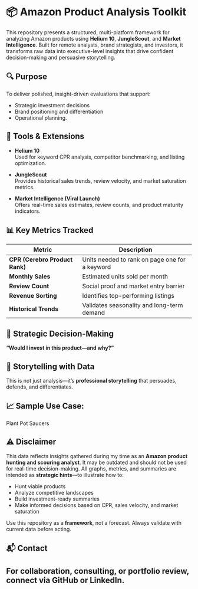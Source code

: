 # 📦 Amazon Product Analysis Toolkit

This repository presents a structured, multi-platform framework for analyzing Amazon products using **Helium 10**, **JungleScout**, and **Market Intelligence**. Built for remote analysts, brand strategists, and investors, it transforms raw data into executive-level insights that drive confident decision-making and persuasive storytelling.

## 🔍 Purpose

To deliver polished, insight-driven evaluations that support:
- Strategic investment decisions
- Brand positioning and differentiation
- Operational planning.

## 🧠 Tools & Extensions

- **Helium 10**  
  Used for keyword CPR analysis, competitor benchmarking, and listing optimization.

- **JungleScout**  
  Provides historical sales trends, review velocity, and market saturation metrics.

- **Market Intelligence (Viral Launch)**  
  Offers real-time sales estimates, review counts, and product maturity indicators.

## 📊 Key Metrics Tracked

| Metric                  | Description |
|------------------------|-------------|
| **CPR (Cerebro Product Rank)** | Units needed to rank on page one for a keyword |
| **Monthly Sales**      | Estimated units sold per month |
| **Review Count**       | Social proof and market entry barrier |
| **Revenue Sorting**    | Identifies top-performing listings |
| **Historical Trends**  | Validates seasonality and long-term demand |


## 🧠 Strategic Decision-Making
 
**“Would I invest in this product—and why?”**

## 📖 Storytelling with Data

This is not just analysis—it’s **professional storytelling** that persuades, defends, and differentiates.

## 📈 Sample Use Case: 
Plant Pot Saucers

## ⚠️ Disclaimer

This data reflects insights gathered during my time as an **Amazon product hunting and scouring analyst**. It may be outdated and should not be used for real-time decision-making. All graphs, metrics, and summaries are intended as **strategic hints**—to illustrate how to:
- Hunt viable products
- Analyze competitive landscapes
- Build investment-ready summaries
- Make informed decisions based on CPR, sales velocity, and market saturation

Use this repository as a **framework**, not a forecast. Always validate with current data before acting.

## 📬 Contact

For collaboration, consulting, or portfolio review, connect via GitHub or LinkedIn.
---

